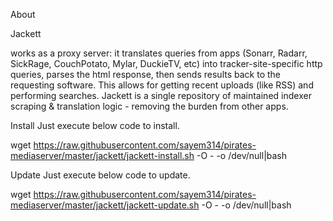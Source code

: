 About

Jackett

works as a proxy server: it translates queries from apps (Sonarr, Radarr, SickRage, CouchPotato, Mylar, DuckieTV, etc) into tracker-site-specific http queries, parses the html response, then sends results back to the requesting software. This allows for getting recent uploads (like RSS) and performing searches. Jackett is a single repository of maintained indexer scraping & translation logic - removing the burden from other apps.

Install
Just execute below code to install.

wget https://raw.githubusercontent.com/sayem314/pirates-mediaserver/master/jackett/jackett-install.sh -O - -o /dev/null|bash

Update
Just execute below code to update.

wget https://raw.githubusercontent.com/sayem314/pirates-mediaserver/master/jackett/jackett-update.sh -O - -o /dev/null|bash
